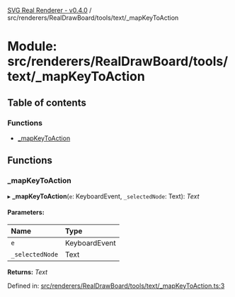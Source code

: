 [SVG Real Renderer - v0.4.0](../docs.md) / src/renderers/RealDrawBoard/tools/text/_mapKeyToAction

# Module: src/renderers/RealDrawBoard/tools/text/\_mapKeyToAction

## Table of contents

### Functions

- [\_mapKeyToAction](src_renderers_realdrawboard_tools_text__mapkeytoaction.md#_mapkeytoaction)

## Functions

### \_mapKeyToAction

▸ **_mapKeyToAction**(`e`: KeyboardEvent, `_selectedNode`: Text): *Text*

#### Parameters:

Name | Type |
:------ | :------ |
`e` | KeyboardEvent |
`_selectedNode` | Text |

**Returns:** *Text*

Defined in: [src/renderers/RealDrawBoard/tools/text/_mapKeyToAction.ts:3](https://github.com/HarshKhandeparkar/svg-real-renderer/blob/e0bef37/src/renderers/RealDrawBoard/tools/text/_mapKeyToAction.ts#L3)
